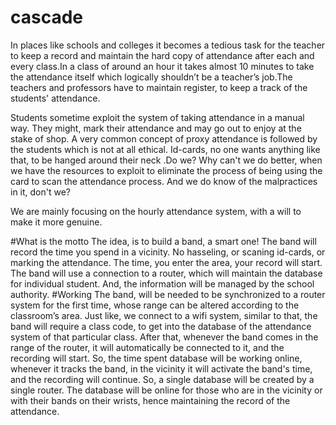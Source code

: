 # cascade
In places like schools and colleges it becomes a tedious task for the teacher to keep a record and maintain the hard copy of
attendance after each and every class.In a class of around an hour it takes almost 10 minutes to take the attendance itself
which logically shouldn’t be a teacher’s job.The teachers and professors have to maintain register, to keep a track of the 
students' attendance.

Students sometime exploit the system of taking attendance in a manual way. They might, mark their attendance and may go out 
to enjoy at the stake of shop. A very common concept of proxy attendance is followed by the students which is not at all ethical.
Id-cards, no one wants anything like that, to be hanged around their neck .Do we? Why can't we do better, when we have the 
resources to exploit to eliminate the process of being using the card to scan the attendance process. And we do know of the
malpractices in it, don't we?

We are mainly focusing on the hourly attendance system, with a will to make it more genuine.

#What is the motto
The idea, is to build a band, a smart one! The band will record the time you spend in a vicinity. No hasseling, or scaning id-cards, 
or marking the attendance. The time, you enter the area, your record will start.
The band will use a connection to a router, which will maintain the database for individual student. And, the information
will be managed by the school authority.
#Working
The band, will be needed to be synchronized to a router system for the first time, whose range can be altered according to 
the classroom’s area. Just like, we connect to a wifi system, similar to that, the band will require a class code, to get 
into the database of the attendance system of that particular class. After that, whenever the band comes in
the range of the router, it will automatically be connected to it, and the recording will start.
So, the time spent database will be working online, whenever it tracks the band, in the vicinity it will activate 
the band's time, and the recording will continue.
So, a single database will be created by a single router. The database will be online for those who are in the vicinity 
or with their bands on their wrists, hence maintaining the record of the attendance.








